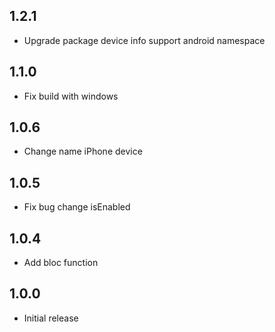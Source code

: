 ## 1.2.1

- Upgrade package device info support android namespace

## 1.1.0

- Fix build with windows

## 1.0.6

- Change name iPhone device

## 1.0.5

- Fix bug change isEnabled

## 1.0.4

- Add bloc function

## 1.0.0

- Initial release
